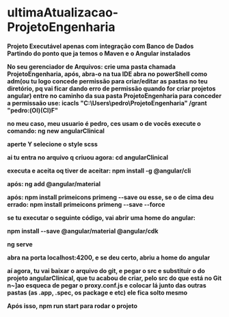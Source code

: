 # ultimaAtualizacao-ProjetoEngenharia
<strong>Projeto Executável apenas com integração com Banco de Dados<strong><br>
Partindo do ponto que ja temos o Maven e o Angular instalados

No seu gerenciador de Arquivos:
crie uma pasta chamada ProjetoEngenharia, após, abra-o na tua IDE
abra no powerShell como adm(ou tu logo concede permissão para criar/editar as pastas no teu diretório, pq vai ficar dando erro de permissão quando for criar projetos angular) entre no caminho da sua pasta ProjetoEngenharia
para conceder a permissaão use:
icacls "C:\Users\pedro\ProjetoEngenharia" /grant "pedro:(OI)(CI)F"

no meu caso, meu usuario é pedro, ces usam o de vocês
execute o comando:
ng new angularClinical

aperte Y
selecione o style scss

ai tu entra no arquivo q criuou agora:
cd angularClinical

executa e aceita oq tiver de aceitar:
npm install -g @angular/cli

após:
ng add @angular/material
 
após:
npm install primeicons primeng --save
ou esse, se o de cima deu errado:
npm install primeicons primeng --save --force

se tu executar o seguinte código, vai abrir uma home do angular:

npm install --save @angular/material @angular/cdk


ng serve

abra na porta localhost:4200, e se deu certo, abriu a home do angular

aí agora, tu vai baixar o arquivo do git, e pegar o src e substituir o do projeto angularClinical, que tu acabou de criar, pelo src do que está no Git
n~]ao esqueca de pegar o proxy.conf.js e colocar lá junto das outras pastas (as .app, .spec, os package e etc) ele fica solto mesmo

Após isso, 
npm run start 
para rodar o projeto
